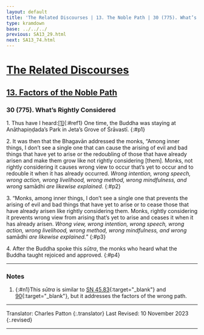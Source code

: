 ```yaml
---
layout: default
title: 'The Related Discourses | 13. The Noble Path | 30 (775). What’s Rightly Considered'
type: kramdown
base: ../../../
previous: SA13_29.html
next: SA13_74.html
---
```


# [The Related Discourses](../index.html)
## [13. Factors of the Noble Path](index.html)
### 30 (775). What’s Rightly Considered

1\. Thus have I heard:[\[1\]](#n1){:#ref1} One time, the Buddha was staying at Anāthapiṇḍada’s Park in Jeta’s Grove of Śrāvastī.
{:#p1}

2\. It was then that the Bhagavān addressed the monks, “Among inner things, I don’t see a single one that can cause the arising of evil and bad things that have yet to arise or the redoubling of those that have already arisen and make them grow like not rightly considering [them]. Monks, not rightly considering it causes wrong view to occur that’s yet to occur and to redouble it when it has already occurred. <em>Wrong intention, wrong speech, wrong action, wrong livelihood, wrong method, wrong mindfulness, and wrong </em>samādhi<em> are likewise explained.</em>
{:#p2}

3\. “Monks, among inner things, I don’t see a single one that prevents the arising of evil and bad things that have yet to arise or to cease those that have already arisen like rightly considering them. Monks, rightly considering it prevents wrong view from arising that’s yet to arise and ceases it when it has already arisen. <em>Wrong view, wrong intention, wrong speech, wrong action, wrong livelihood, wrong method, wrong mindfulness, and wrong </em>samādhi<em> are likewise explained.</em>”
{:#p3}

4\. After the Buddha spoke this <em>sūtra</em>, the monks who heard what the Buddha taught rejoiced and approved.
{:#p4}

---

### Notes

1. {:#n1}This <em>sūtra</em> is similar to [SN 45.83](https://suttacentral.net/sn45.83){:target="_blank"} and [90](https://suttacentral.net/sn45.90){:target="_blank"}, but it addresses the factors of the wrong path.

---

Translator: Charles Patton
{:.translator}
Last Revised: 10 November 2023
{:.revised}

---